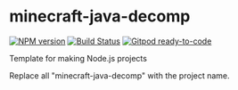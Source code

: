 # minecraft-java-decomp
[![NPM version](https://img.shields.io/npm/v/minecraft-java-decomp.svg)](http://npmjs.com/package/minecraft-java-decomp)
[![Build Status](https://github.com/extremeheat/minecraft-java-decomp/actions/workflows/ci.yml/badge.svg)](https://github.com/extremeheat/minecraft-java-decomp/actions/workflows/)
[![Gitpod ready-to-code](https://img.shields.io/badge/Gitpod-ready--to--code-blue?logo=gitpod)](https://gitpod.io/#https://github.com/extremeheat/minecraft-java-decomp)

Template for making Node.js projects

Replace all "minecraft-java-decomp" with the project name.

